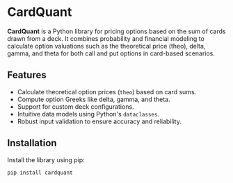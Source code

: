 # CardQuant

**CardQuant** is a Python library for pricing options based on the sum of cards drawn from a deck. It combines probability and financial modeling to calculate option valuations such as the theoretical price (theo), delta, gamma, and theta for both call and put options in card-based scenarios.

## Features

- Calculate theoretical option prices (`theo`) based on card sums.
- Compute option Greeks like delta, gamma, and theta.
- Support for custom deck configurations.
- Intuitive data models using Python's `dataclasses`.
- Robust input validation to ensure accuracy and reliability.

## Installation

Install the library using pip:

```bash
pip install cardquant
